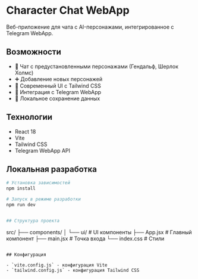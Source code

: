 # Character Chat WebApp

Веб-приложение для чата с AI-персонажами, интегрированное с Telegram WebApp.

## Возможности

- 💬 Чат с предустановленными персонажами (Гендальф, Шерлок Холмс)
- ➕ Добавление новых персонажей
- 🎨 Современный UI с Tailwind CSS
- 📱 Интеграция с Telegram WebApp
- 💾 Локальное сохранение данных

## Технологии

- React 18
- Vite
- Tailwind CSS
- Telegram WebApp API

## Локальная разработка

```bash
# Установка зависимостей
npm install

# Запуск в режиме разработки
npm run dev


## Структура проекта

```
src/
├── components/
│   └── ui/           # UI компоненты
├── App.jsx           # Главный компонент
├── main.jsx          # Точка входа
└── index.css         # Стили
```

## Конфигурация

- `vite.config.js` - конфигурация Vite
- `tailwind.config.js` - конфигурация Tailwind CSS